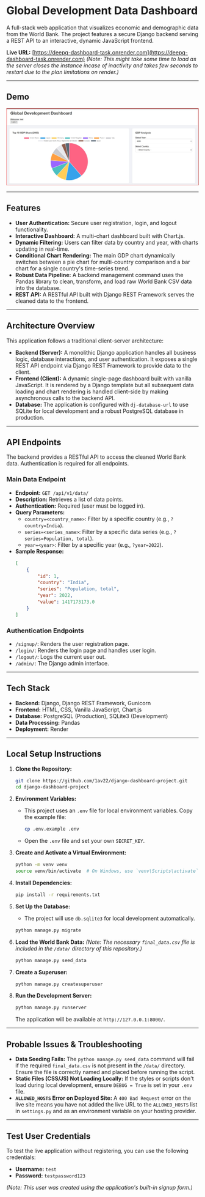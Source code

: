 # Global Development Data Dashboard

A full-stack web application that visualizes economic and demographic data from the World Bank. The project features a secure Django backend serving a REST API to an interactive, dynamic JavaScript frontend.

**Live URL:** [https://deepq-dashboard-task.onrender.com](https://deepq-dashboard-task.onrender.com)
*(Note: This might take some time to load as the server closes the instance incase of inactivity and takes few seconds to restart due to the plan limitations on render.)*

---

## Demo
![Dashboard Screenshot](static/images/dashboard-screenshot.jpg)

---

## Features
- **User Authentication:** Secure user registration, login, and logout functionality.
- **Interactive Dashboard:** A multi-chart dashboard built with Chart.js.
- **Dynamic Filtering:** Users can filter data by country and year, with charts updating in real-time.
- **Conditional Chart Rendering:** The main GDP chart dynamically switches between a pie chart for multi-country comparison and a bar chart for a single country's time-series trend.
- **Robust Data Pipeline:** A backend management command uses the Pandas library to clean, transform, and load raw World Bank CSV data into the database.
- **REST API:** A RESTful API built with Django REST Framework serves the cleaned data to the frontend.

---

## Architecture Overview

This application follows a traditional client-server architecture:

-   **Backend (Server):** A monolithic Django application handles all business logic, database interactions, and user authentication. It exposes a single REST API endpoint via Django REST Framework to provide data to the client.
-   **Frontend (Client):** A dynamic single-page dashboard built with vanilla JavaScript. It is rendered by a Django template but all subsequent data loading and chart rendering is handled client-side by making asynchronous calls to the backend API.
-   **Database:** The application is configured with `dj-database-url` to use SQLite for local development and a robust PostgreSQL database in production.

---

## API Endpoints

The backend provides a RESTful API to access the cleaned World Bank data. Authentication is required for all endpoints.

### Main Data Endpoint

-   **Endpoint:** `GET /api/v1/data/`
-   **Description:** Retrieves a list of data points.
-   **Authentication:** Required (user must be logged in).
-   **Query Parameters:**
    -   `country=<country_name>`: Filter by a specific country (e.g., `?country=India`).
    -   `series=<series_name>`: Filter by a specific data series (e.g., `?series=Population, total`).
    -   `year=<year>`: Filter by a specific year (e.g., `?year=2022`).
-   **Sample Response:**
    ```json
    [
        {
            "id": 1,
            "country": "India",
            "series": "Population, total",
            "year": 2022,
            "value": 1417173173.0
        }
    ]
    ```

### Authentication Endpoints
-   `/signup/`: Renders the user registration page.
-   `/login/`: Renders the login page and handles user login.
-   `/logout/`: Logs the current user out.
-   `/admin/`: The Django admin interface.

---

## Tech Stack
- **Backend:** Django, Django REST Framework, Gunicorn
- **Frontend:** HTML, CSS, Vanilla JavaScript, Chart.js
- **Database:** PostgreSQL (Production), SQLite3 (Development)
- **Data Processing:** Pandas
- **Deployment:** Render

---
## Local Setup Instructions

1.  **Clone the Repository:**
    ```bash
    git clone https://github.com/1av22/django-dashboard-project.git
    cd django-dashboard-project
    ```
2.  **Environment Variables:**
    - This project uses an `.env` file for local environment variables. Copy the example file:
      ```bash
      cp .env.example .env
      ```
    - Open the `.env` file and set your own `SECRET_KEY`.

3.  **Create and Activate a Virtual Environment:**
    ```bash
    python -m venv venv
    source venv/bin/activate  # On Windows, use `venv\Scripts\activate`
    ```
4.  **Install Dependencies:**
    ```bash
    pip install -r requirements.txt
    ```
5.  **Set Up the Database:**
    - The project will use `db.sqlite3` for local development automatically.
    ```bash
    python manage.py migrate
    ```
6.  **Load the World Bank Data:**
    *(Note: The necessary `final_data.csv` file is included in the `/data/` directory of this repository.)*
    ```bash
    python manage.py seed_data
    ```
7.  **Create a Superuser:**
    ```bash
    python manage.py createsuperuser
    ```
8.  **Run the Development Server:**
    ```bash
    python manage.py runserver
    ```
    The application will be available at `http://127.0.0.1:8000/`.

---

## Probable Issues & Troubleshooting

-   **Data Seeding Fails:** The `python manage.py seed_data` command will fail if the required `final_data.csv` is not present in the `/data/` directory. Ensure the file is correctly named and placed before running the script.
-   **Static Files (CSS/JS) Not Loading Locally:** If the styles or scripts don't load during local development, ensure `DEBUG = True` is set in your `.env` file.
-   **`ALLOWED_HOSTS` Error on Deployed Site:** A `400 Bad Request` error on the live site means you have not added the live URL to the `ALLOWED_HOSTS` list in `settings.py` and as an environment variable on your hosting provider.

---

## Test User Credentials

To test the live application without registering, you can use the following credentials:

- **Username:** `test`
- **Password:** `testpassword123`

*(Note: This user was created using the application's built-in signup form.)*